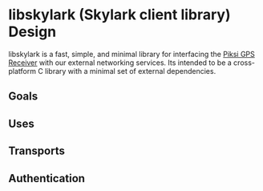 # libskylark (Skylark client library) Design

libskylark is a fast, simple, and minimal library for interfacing the
[Piksi GPS Receiver](http://swiftnav.com/piksi.html) with our external
networking services. Its intended to be a cross-platform C library
with a minimal set of external dependencies.

## Goals

## Uses

## Transports

## Authentication
